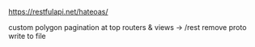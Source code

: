 

https://restfulapi.net/hateoas/

custom polygon
pagination at top
routers & views -> /rest
remove proto write to file